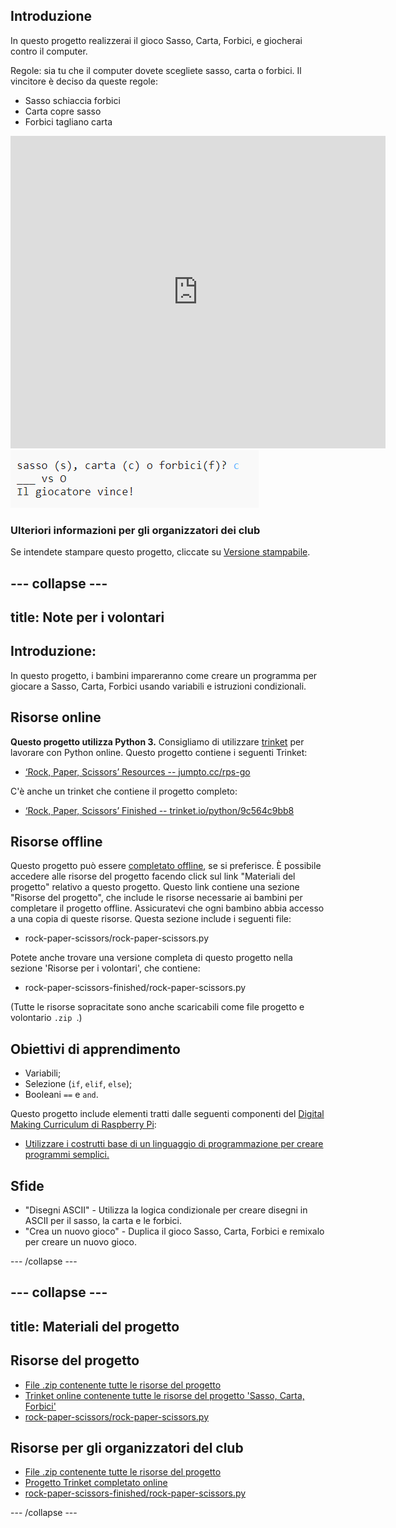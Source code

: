 ## Introduzione

In questo progetto realizzerai il gioco Sasso, Carta, Forbici, e giocherai contro il computer.

Regole: sia tu che il computer dovete scegliete sasso, carta o forbici. Il vincitore è deciso da queste regole:

* Sasso schiaccia forbici
* Carta copre sasso
* Forbici tagliano carta

<div class="trinket">
  <iframe src="https://trinket.io/embed/python/9c564c9bb8?outputOnly=true&start=result" width="600" height="500" frameborder="0" marginwidth="0" marginheight="0" allowfullscreen>
  </iframe>
  <img src="images/rps-final.png">
</div>

### Ulteriori informazioni per gli organizzatori dei club

Se intendete stampare questo progetto, cliccate su [Versione stampabile](https://projects.raspberrypi.org/en/projects/rock-paper-scissors/print).

--- collapse ---
---
title: Note per i volontari
---
## Introduzione:

In questo progetto, i bambini impareranno come creare un programma per giocare a Sasso, Carta, Forbici usando variabili e istruzioni condizionali.

## Risorse online

**Questo progetto utilizza Python 3.** Consigliamo di utilizzare [trinket](https://trinket.io/) per lavorare con Python online. Questo progetto contiene i seguenti Trinket:

* [‘Rock, Paper, Scissors’ Resources -- jumpto.cc/rps-go](http://jumpto.cc/rps-go)

C'è anche un trinket che contiene il progetto completo:

* [‘Rock, Paper, Scissors’ Finished -- trinket.io/python/9c564c9bb8](https://trinket.io/python/9c564c9bb8)

## Risorse offline

Questo progetto può essere [completato offline](https://www.codeclubprojects.org/en-GB/resources/python-working-offline/), se si preferisce. È possibile accedere alle risorse del progetto facendo click sul link "Materiali del progetto" relativo a questo progetto. Questo link contiene una sezione "Risorse del progetto", che include le risorse necessarie ai bambini per completare il progetto offline. Assicuratevi che ogni bambino abbia accesso a una copia di queste risorse. Questa sezione include i seguenti file:

* rock-paper-scissors/rock-paper-scissors.py

Potete anche trovare una versione completa di questo progetto nella sezione 'Risorse per i volontari', che contiene:

* rock-paper-scissors-finished/rock-paper-scissors.py

(Tutte le risorse sopracitate sono anche scaricabili come file progetto e volontario `.zip `.)

## Obiettivi di apprendimento

* Variabili;
* Selezione (`if`, `elif`, `else`); 
* Booleani `==` e `and`.

Questo progetto include elementi tratti dalle seguenti componenti del [Digital Making Curriculum di Raspberry Pi](http://rpf.io/curriculum):

* [Utilizzare i costrutti base di un linguaggio di programmazione per creare programmi semplici.](https://www.raspberrypi.org/curriculum/programming/creator)

## Sfide

* "Disegni ASCII" - Utilizza la logica condizionale per creare disegni in ASCII per il sasso, la carta e le forbici. 
* "Crea un nuovo gioco" - Duplica il gioco Sasso, Carta, Forbici e remixalo per creare un nuovo gioco. 

--- /collapse ---

--- collapse ---
---
title: Materiali del progetto
---
## Risorse del progetto

* [File .zip contenente tutte le risorse del progetto](resources/rock-paper-scissors-project-resources.zip)
* [Trinket online contenente tutte le risorse del progetto 'Sasso, Carta, Forbici'](http://jumpto.cc/rps-go)
* [rock-paper-scissors/rock-paper-scissors.py](resources/rock-paper-scissors-rock-paper-scissors.py)

## Risorse per gli organizzatori del club

* [File .zip contenente tutte le risorse del progetto](resources/rock-paper-scissors-volunteer-resources.zip)
* [Progetto Trinket completato online](https://trinket.io/python/9c564c9bb8)
* [rock-paper-scissors-finished/rock-paper-scissors.py](resources/rock-paper-scissors-finished-rock-paper-scissors.py)

--- /collapse ---